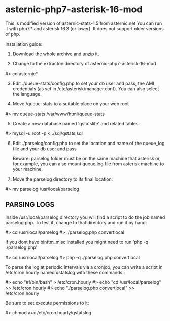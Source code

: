 # asternic-php7-asterisk-16-mod

This is modified version of asternic-stats-1.5 from asternic.net
You can run it with php7.* and asterisk 16.3 (or lower). 
It does not support older versions of php.

Installation guide:

1) Download the whole archive and unzip it.

2) Change to the extracton directory of asternic-php7-asterisk-16-mod

#> cd asternic*

3) Edit ./queue-stats/config.php to set your db user and pass,
   the AMI credentials (as set in /etc/asterisk/manager.conf).
   You can also select the language.

4) Move /queue-stats to a suitable place on your web root 

#> mv queue-stats /var/www/html/queue-stats

5) Create a new database named 'qstatslite' and related tables:

#> mysql -u root -p < ./sql/qstats.sql

6) Edit ./parselog/config.php to set the location and 
   name of the queue_log file and your db user and pass
   
   Beware: parselog folder must be on the same machine that asterisk or,
   for example, you can also mount queue.log file 
   from asterisk machine to your machine.

7) Move the parselog directory to its final location:

#> mv parselog /usr/local/parselog


PARSING LOGS
------------


Inside /usr/local/parselog directory you will find a script to do
the job named parselog.php. To test it, change to that directory and
run it by hand:

#> cd /usr/local/parselog
#> ./parselog.php convertlocal

If you dont have binftm_misc installed you might need
to run 'php -q ./parselog.php'

#> cd /usr/local/parselog
#> php -q ./parselog.php convertlocal

To parse the log at periodic intervals via a cronjob, you can write
a script in /etc/cron.hourly named qstatslog with these commands :

#> echo "#!/bin/bash" > /etc/cron.hourly
#> echo "cd /usr/local/parselog" >> /etc/cron.hourly
#> echo "./parselog.php convertlocal" >> /etc/cron.hourly

Be sure to set execute permissions to it:

#> chmod a+x /etc/cron.hourly/qstatslog
